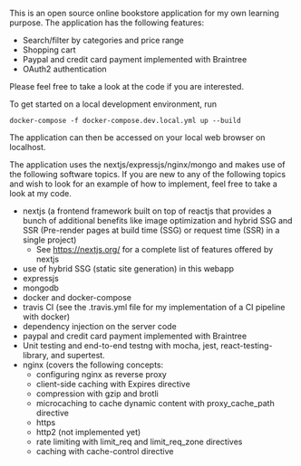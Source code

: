 This is an open source online bookstore application for my own learning purpose.  The application has the following features:
- Search/filter by categories and price range
- Shopping cart
- Paypal and credit card payment implemented with Braintree
- OAuth2 authentication

Please feel free to take a look at the code if you are interested.

To get started on a local development environment, run

```
docker-compose -f docker-compose.dev.local.yml up --build
```

The application can then be accessed on your local web browser on localhost.

The application uses the nextjs/expressjs/nginx/mongo and makes use of the following software topics.  If you are new to any of the following topics and wish to look for an example of how to implement, feel free to take a look at my code.
- nextjs (a frontend framework built on top of reactjs that provides a bunch of additional benefits like image optimization and hybrid SSG and SSR (Pre-render pages at build time (SSG) or request time (SSR) in a single project)
   - See https://nextjs.org/ for a complete list of features offered by nextjs
- use of hybrid SSG (static site generation) in this webapp
- expressjs
- mongodb
- docker and docker-compose
- travis CI (see the .travis.yml file for my implementation of a CI pipeline with docker)
- dependency injection on the server code
- paypal and credit card payment implemented with Braintree
- Unit testing and end-to-end testng with mocha, jest, react-testing-library, and supertest.
- nginx (covers the following concepts:
   - configuring nginx as reverse proxy
   - client-side caching with Expires directive
   - compression with gzip and brotli
   - microcaching to cache dynamic content with proxy_cache_path directive
   - https
   - http2 (not implemented yet)
   - rate limiting with limit_req and limit_req_zone directives
   - caching with cache-control directive
